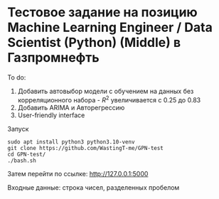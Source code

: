 # Тестовое задание на позицию Machine Learning Engineer / Data Scientist (Python) (Middle) в Газпромнефть

To do: 
1. Добавить автовыбор модели с обучением на данных без корреляционного набора - $R^2$ увеличивается с 0.25 до 0.83 
2. Добавить ARIMA и Авторегрессию
3. User-friendly interface
   
Запуск
```
sudo apt install python3 python3.10-venv 
git clone https://github.com/WastingT-me/GPN-test
cd GPN-test/
./bash.sh
```
Затем перейти по ссылке: http://127.0.0.1:5000

Входные данные: строка чисел, разделенных пробелом
